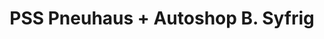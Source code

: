 ---
title: "PSS Pneuhaus + Autoshop B. Syfrig"
url: /adliswil/pss-pneuhaus-autoshop-b-syfrig/
shop: Autowerkstatt
---
